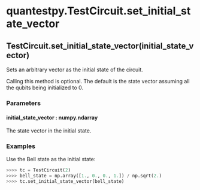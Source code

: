 # quantestpy.TestCircuit.set_initial_state_vector

## TestCircuit.set_initial_state_vector(initial_state_vector)
Sets an arbitrary vector as the initial state of the circuit.

Calling this method is optional. The default is the state vector assuming all the qubits being initialized to 0.

### Parameters

#### initial_state_vector : numpy.ndarray
The state vector in the initial state.

### Examples
Use the Bell state as the initial state:
```py
>>>> tc = TestCircuit(2)
>>>> bell_state = np.array([1., 0., 0., 1.]) / np.sqrt(2.)
>>>> tc.set_initial_state_vector(bell_state)
```
